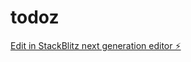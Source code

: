 # todoz

[Edit in StackBlitz next generation editor ⚡️](https://stackblitz.com/~/github.com/four2theizz0/todoz)